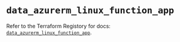 # `data_azurerm_linux_function_app`

Refer to the Terraform Registory for docs: [`data_azurerm_linux_function_app`](https://registry.terraform.io/providers/hashicorp/azurerm/3.62.1/docs/data-sources/linux_function_app).
